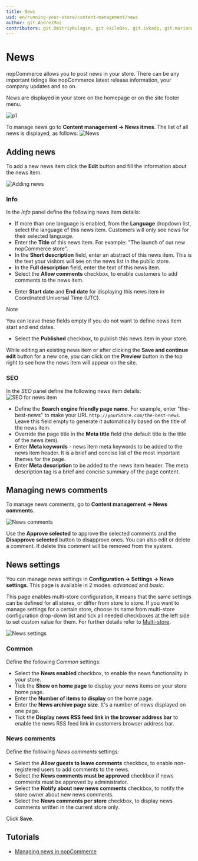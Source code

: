 ```yaml
---
title: News
uid: en/running-your-store/content-management/news
author: git.AndreiMaz
contributors: git.DmitriyKulagin, git.exileDev, git.ivkadp, git.mariannk
---
```


# News

nopCommerce allows you to post news in your store. There can be any important tidings like nopCommerce latest release information, your company updates and so on.

News are displayed in your store on the homepage or on the site footer menu.

![p1](_static/news/news_1.png)

To manage news go to **Content management → News itmes**. The list of all news is displayed, as follows: ![News](_static/news/list.jpg)

## Adding news

To add a new news item click the **Edit** button and fill the information about the news item.

![Adding news](_static/news/add-new.jpg)

### Info

In the *Info* panel define the following news item details:
- If more than one language is enabled, from the **Language** dropdown list, select the language of this news item. Customers will only see news for their selected language.
- Enter the **Title** of this news item. For example: "The launch of our new nopCommerce store".
- In the **Short description** field, enter an abstract of this news item. This is the text your visitors will see on the news list in the public store.
- In the **Full description** field, enter the text of this news item.
- Select the **Allow comments** checkbox, to enable customers to add comments to the news item.
* Enter **Start date** and **End date** for displaying this news item in Coordinated Universal Time (UTC).

 > [!NOTE]
 > 
 > You can leave these fields empty if you do not want to define news item start and end dates.

- Select the **Published** checkbox, to publish this news item in your store.

While editing an existing news item or after clicking the **Save and continue edit** button for a new one, you can click on the **Preview** button in the top right to see how the news item will appear on the site.

### SEO
In the *SEO* panel define the following news item details: ![SEO for news item](_static/news/seo.jpg)

- Define the **Search engine friendly page name**. For example, enter "the-best-news" to make your URL `http://yourStore.com/the-best-news`. Leave this field empty to generate it automatically based on the title of the news item.
- Override the page title in the **Meta title** field (the default title is the title of the news item).
- Enter **Meta keywords** - news item meta keywords to be added to the news item header. It is a brief and concise list of the most important themes for the page.
- Enter **Meta description** to be added to the news item header. The meta description tag is a brief and concise summary of the page content.

## Managing news comments

To manage news comments, go to **Content management → News comments**.

![News comments](_static/news/news-comments.jpg)

Use the **Approve selected** to approve the selected comments and the **Disapprove selected** button to disapprove ones. You can also edit or delete a comment. If delete this comment will be removed from the system.

## News settings

You can manage news settings in **Configuration → Settings → News settings**. This page is available in 2 modes: *advanced* and *basic*.

This page enables multi-store configuration, it means that the same settings can be defined for all stores, or differ from store to store. If you want to manage settings for a certain store, choose its name from multi-store configuration drop-down list and tick all needed checkboxes at the left side to set custom value for them. For further details refer to [Multi-store](xref:en/getting-started/advanced-configuration/multi-store).

![News settings](_static/news/news-settings.jpg)

### Common

Define the following *Common* settings:
* Select the **News enabled** checkbox, to enable the news functionality in your store.
* Tick the **Show on home page** to display your news items on your store home page.
* Enter the **Number of items to display** on the home page.
* Enter the **News archive page size**. It's a number of news displayed on one page.
* Tick the **Display news RSS feed link in the browser address bar** to enable the news RSS feed link in customers browser address bar.

### News comments

Define the following *News comments* settings:
- Select the **Allow guests to leave comments** checkbox, to enable non-registered users to add comments to the news.
- Select the **News comments must be approved** checkbox if news comments must be approved by administrator.
- Select the **Notify about new news comments** checkbox, to notify the store owner about new news comments.
- Select the **News comments per store** checkbox, to display news comments written in the current store only.

Click **Save**.

## Tutorials

- [Managing news in nopCommerce](https://www.youtube.com/watch?v=ztLlRXvBQK4)